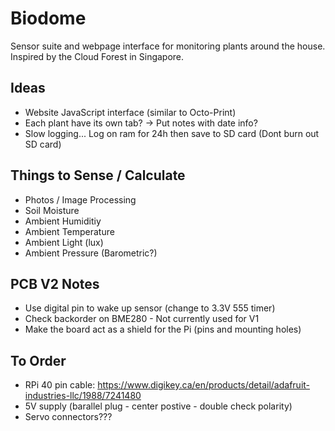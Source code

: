 # Biodome
Sensor suite and webpage interface for monitoring plants around the house. Inspired by the Cloud Forest in Singapore.

## Ideas
- Website JavaScript interface (similar to Octo-Print)
- Each plant have its own tab? -> Put notes with date info?
- Slow logging... Log on ram for 24h then save to SD card (Dont burn out SD card)

## Things to Sense / Calculate
- Photos / Image Processing
- Soil Moisture
- Ambient Humiditiy
- Ambient Temperature
- Ambient Light (lux)
- Ambient Pressure (Barometric?)

## PCB V2 Notes
- Use digital pin to wake up sensor (change to 3.3V 555 timer)
- Check backorder on BME280 - Not currently used for V1
- Make the board act as a shield for the Pi (pins and mounting holes)

## To Order
- RPi 40 pin cable: https://www.digikey.ca/en/products/detail/adafruit-industries-llc/1988/7241480
- 5V supply (barallel plug - center postive - double check polarity)
- Servo connectors???
